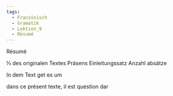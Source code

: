 ```yaml
---
tags:
  - Französisch
  - Gramatik
  - Lektion_9
  - Résumé
---
```

Résumé

⅓ des originalen Textes
Präsens
Einleitungssatz
Anzahl absätze




In dem Text get es um


dans ce présent texte, il est question dar




